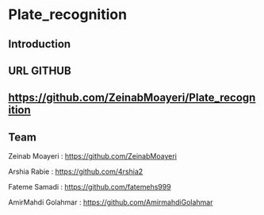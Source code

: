 # Plate_recognition

## Introduction



## URL GITHUB

https://github.com/ZeinabMoayeri/Plate_recognition
-------------------------------------------------------

## Team

Zeinab Moayeri : https://github.com/ZeinabMoayeri

Arshia Rabie : https://github.com/4rshia2

Fateme Samadi : https://github.com/fatemehs999

AmirMahdi Golahmar : https://github.com/AmirmahdiGolahmar
